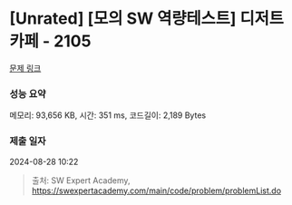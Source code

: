 # [Unrated] [모의 SW 역량테스트] 디저트 카페 - 2105 

[문제 링크](https://swexpertacademy.com/main/code/problem/problemDetail.do?contestProbId=AV5VwAr6APYDFAWu) 

### 성능 요약

메모리: 93,656 KB, 시간: 351 ms, 코드길이: 2,189 Bytes

### 제출 일자

2024-08-28 10:22



> 출처: SW Expert Academy, https://swexpertacademy.com/main/code/problem/problemList.do